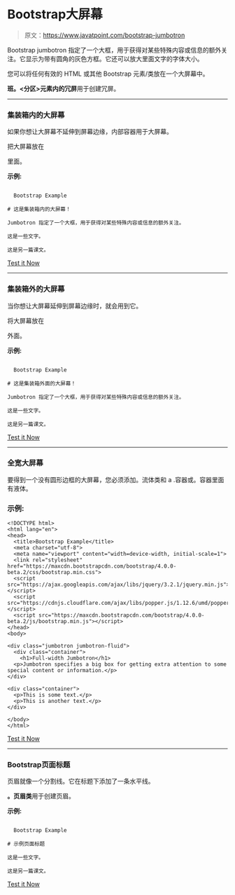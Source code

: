 # Bootstrap大屏幕

> 原文：<https://www.javatpoint.com/bootstrap-jumbotron>

Bootstrap jumbotron 指定了一个大框，用于获得对某些特殊内容或信息的额外关注。它显示为带有圆角的灰色方框。它还可以放大里面文字的字体大小。

您可以将任何有效的 HTML 或其他 Bootstrap 元素/类放在一个大屏幕中。

**班。<分区>元素内的冗屏**用于创建冗屏。

* * *

### 集装箱内的大屏幕

如果你想让大屏幕不延伸到屏幕边缘，内部容器用于大屏幕。

把大屏幕放在

里面。

**示例:**

```

  Bootstrap Example

# 这是集装箱内的大屏幕！

Jumbotron 指定了一个大框，用于获得对某些特殊内容或信息的额外关注。

这是一些文字。

这是另一篇课文。

```

[Test it Now](https://www.javatpoint.com/oprweb/test.jsp?filename=bootstrapjumbortron1)

* * *

### 集装箱外的大屏幕

当你想让大屏幕延伸到屏幕边缘时，就会用到它。

将大屏幕放在

外面。

**示例:**

```

  Bootstrap Example

# 这是集装箱外面的大屏幕！

Jumbotron 指定了一个大框，用于获得对某些特殊内容或信息的额外关注。

这是一些文字。

这是另一篇课文。

```

[Test it Now](https://www.javatpoint.com/oprweb/test.jsp?filename=bootstrapjumbortron2)

* * *

### 全宽大屏幕

要得到一个没有圆形边框的大屏幕，您必须添加。流体类和 a .容器或。容器里面有液体。

### 示例:

```
<!DOCTYPE html>
<html lang="en">
<head>
  <title>Bootstrap Example</title>
  <meta charset="utf-8">
  <meta name="viewport" content="width=device-width, initial-scale=1">
  <link rel="stylesheet" href="https://maxcdn.bootstrapcdn.com/bootstrap/4.0.0-beta.2/css/bootstrap.min.css">
  <script src="https://ajax.googleapis.com/ajax/libs/jquery/3.2.1/jquery.min.js"></script>
  <script src="https://cdnjs.cloudflare.com/ajax/libs/popper.js/1.12.6/umd/popper.min.js"></script>
  <script src="https://maxcdn.bootstrapcdn.com/bootstrap/4.0.0-beta.2/js/bootstrap.min.js"></script>
</head>
<body>

<div class="jumbotron jumbotron-fluid">
  <div class="container">
    <h1>Full-width Jumbotron</h1>        
  <p>Jumbotron specifies a big box for getting extra attention to some special content or information.</p>
</div>

<div class="container">
  <p>This is some text.</p>      
  <p>This is another text.</p>      
</div>

</body>
</html>

```

[Test it Now](https://www.javatpoint.com/oprweb/test.jsp?filename=bootstrap4jumbotran)

* * *

### Bootstrap页面标题

页眉就像一个分割线。它在标题下添加了一条水平线。

**。页眉类**用于创建页眉。

**示例:**

```

  Bootstrap Example

# 示例页面标题

这是一些文字。

这是另一篇课文。

```

[Test it Now](https://www.javatpoint.com/oprweb/test.jsp?filename=bootstrapjumbortron3)